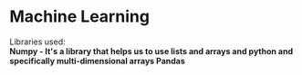 # Machine Learning

Libraries used:<br>
<b>Numpy - It's a library that helps us to use lists and arrays and python and specifically multi-dimensional arrays
<b>Pandas
